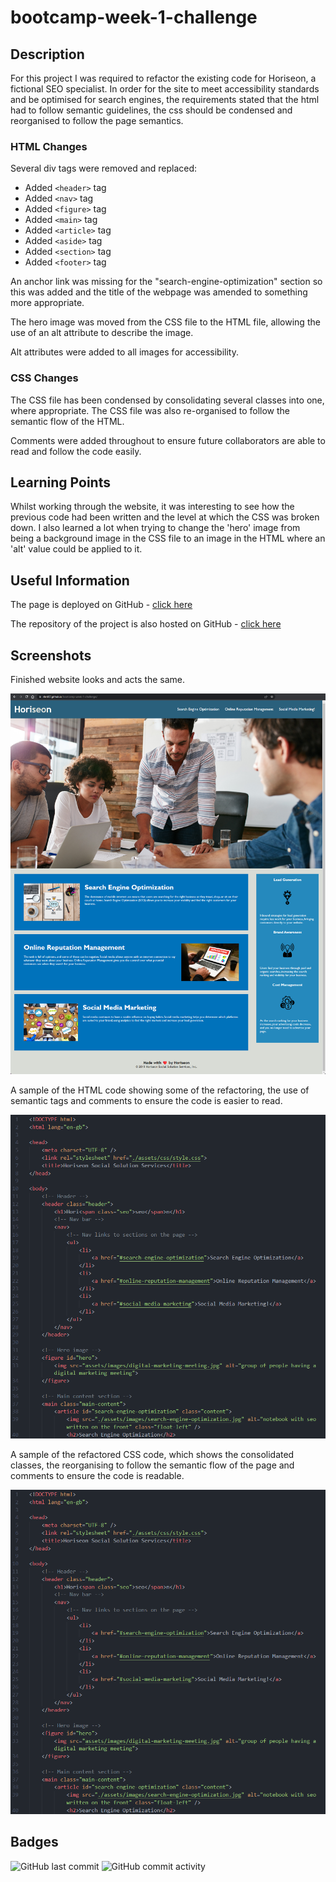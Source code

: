 # bootcamp-week-1-challenge

## Description

For this project I was required to refactor the existing code for Horiseon, a fictional SEO specialist. In order for the site to meet accessibility standards and be optimised for search engines, the requirements stated that the html had to follow semantic guidelines, the css should be condensed and reorganised to follow the page semantics. 

### HTML Changes

Several div tags were removed and replaced:
- Added `<header>` tag
- Added `<nav>` tag
- Added `<figure>` tag
- Added `<main>` tag
- Added `<article>` tag
- Added `<aside>` tag
- Added `<section>` tag
- Added `<footer>` tag

An anchor link was missing for the "search-engine-optimization" section so this was added and the title of the webpage was amended to something more appropriate. 

The hero image was moved from the CSS file to the HTML file, allowing the use of an alt attribute to describe the image.

Alt attributes were added to all images for accessibility. 

### CSS Changes

The CSS file has been condensed by consolidating several classes into one, where appropriate. The CSS file was also re-organised to follow the semantic flow of the HTML. 

Comments were added throughout to ensure future collaborators are able to read and follow the code easily.

## Learning Points

Whilst working through the website, it was interesting to see how the previous code had been written and the level at which the CSS was broken down. I also learned a lot when trying to change the 'hero' image from being a background image in the CSS file to an image in the HTML where an 'alt' value could be applied to it. 

## Useful Information

The page is deployed on GitHub - [click here](https://rbrd87.github.io/bootcamp-week-1-challenge/)

The repository of the project is also hosted on GitHub - [click here](https://github.com/rbrd87/bootcamp-week-1-challenge)

## Screenshots

Finished website looks and acts the same.

![screenshot of the finished website](assets/screenshots/horiseon-homepage-screenshot.png)

A sample of the HTML code showing some of the refactoring, the use of semantic tags and comments to ensure the code is easier to read.

![an example of the refactored html code](assets/screenshots/html-sample.png)

A sample of the refactored CSS code, which shows the consolidated classes, the reorganising to follow the semantic flow of the page and comments to ensure the code is readable.

![an example of the refactored css code](assets/screenshots/css-sample.png)

## Badges

![GitHub last commit](https://img.shields.io/github/last-commit/rbrd87/bootcamp-week-1-challenge)   ![GitHub commit activity](https://img.shields.io/github/commit-activity/w/rbrd87/bootcamp-week-1-challenge)
